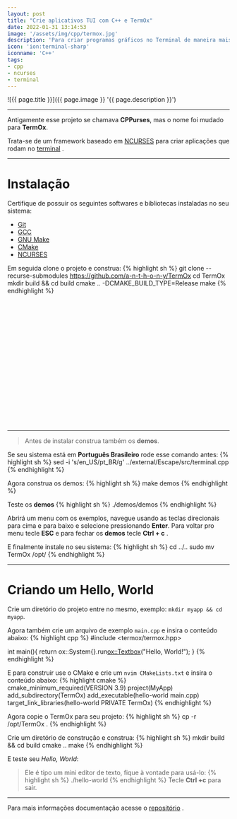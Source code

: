 ```yaml
---
layout: post
title: "Crie aplicativos TUI com C++ e TermOx"
date: 2022-01-31 13:14:53
image: '/assets/img/cpp/termox.jpg'
description: 'Para criar programas gráficos no Terminal de maneira mais fácil.'
icon: 'ion:terminal-sharp'
iconname: 'C++'
tags:
- cpp
- ncurses
- terminal
---
```


![{{ page.title }}]({{ page.image }} '{{ page.description }}')

---

Antigamente esse projeto se chamava **CPPurses**, mas o nome foi mudado para **TermOx**.

Trata-se de um framework baseado em [NCURSES](https://terminalroot.com.br/ncurses) para criar aplicações que rodam no [terminal](https://terminalroot.com.br/tags#terminal) .

---

# Instalação
Certifique de possuir os seguintes softwares e bibliotecas instaladas no seu sistema:
+ [Git](https://terminalroot.com.br/tags#git)
+ [GCC](https://terminalroot.com.br/tags#gcc)
+ [GNU Make](https://terminalroot.com.br/tags#make)
+ [CMake](https://terminalroot.com.br/tags#cmake)
+ [NCURSES](https://terminalroot.com.br/ncurses)

Em seguida clone o projeto e construa:
{% highlight sh %}
git clone --recurse-submodules https://github.com/a-n-t-h-o-n-y/TermOx
cd TermOx
mkdir build && cd build
cmake .. -DCMAKE_BUILD_TYPE=Release
make
{% endhighlight %}

<!-- SQUARE - GAMES ROOT -->
<script async src="//pagead2.googlesyndication.com/pagead/js/adsbygoogle.js"></script>
<ins class="adsbygoogle"
style="display:inline-block;width:336px;height:280px"
data-ad-client="ca-pub-2838251107855362"
data-ad-slot="5351066970"></ins>
<script>
(adsbygoogle = window.adsbygoogle || []).push({});
</script>

---

> Antes de instalar construa também os **demos**.

Se seu sistema está em **Português Brasileiro** rode esse comando antes:
{% highlight sh %}
sed -i 's/en_US/pt_BR/g' ../external/Escape/src/terminal.cpp
{% endhighlight %}

Agora construa os demos:
{% highlight sh %}
make demos
{% endhighlight %}

Teste os **demos**
{% highlight sh %}
./demos/demos
{% endhighlight %}

Abrirá um menu com os exemplos, navegue usando as teclas direcionais para cima e para baixo e selecione pressionando **Enter**. Para voltar pro menu tecle **ESC** e para fechar os **demos** tecle **Ctrl + c** .

E finalmente instale no seu sistema:
{% highlight sh %}
cd ../..
sudo mv TermOx /opt/
{% endhighlight %}


<!-- RECTANGLE 2 - OnParagragraph -->
<script async src="//pagead2.googlesyndication.com/pagead/js/adsbygoogle.js"></script>
<ins class="adsbygoogle"
style="display:block; text-align:center;"
data-ad-layout="in-article"
data-ad-format="fluid"
data-ad-client="ca-pub-2838251107855362"
data-ad-slot="8549252987"></ins>
<script>
(adsbygoogle = window.adsbygoogle || []).push({});
</script>

---

# Criando um Hello, World
Crie um diretório do projeto entre no mesmo, exemplo: `mkdir myapp && cd myapp`.

Agora também crie um arquivo de exemplo `main.cpp` e insira o conteúdo abaixo:
{% highlight cpp %}
#include <termox/termox.hpp>

int main(){
    return ox::System{}.run<ox::Textbox>("Hello, World!");
}
{% endhighlight %}

E para construir use o CMake e crie um `nvim CMakeLists.txt` e insira o conteúdo abaixo:
{% highlight cmake %}
cmake_minimum_required(VERSION 3.9)
project(MyApp)
add_subdirectory(TermOx)
add_executable(hello-world main.cpp)
target_link_libraries(hello-world PRIVATE TermOx)
{% endhighlight %}

Agora copie o TermOx para seu projeto:
{% highlight sh %}
cp -r /opt/TermOx .
{% endhighlight %}

Crie um diretório de construção e construa:
{% highlight sh %}
mkdir build && cd build
cmake ..
make
{% endhighlight %}

E teste seu *Hello, World*:
> Ele é tipo um mini editor de texto, fique à vontade para usá-lo:
{% highlight sh %}
./hello-world
{% endhighlight %}
> Tecle **Ctrl +c** para sair.

---

Para mais informações documentação acesse o [repositório](https://github.com/a-n-t-h-o-n-y/TermOx) .

